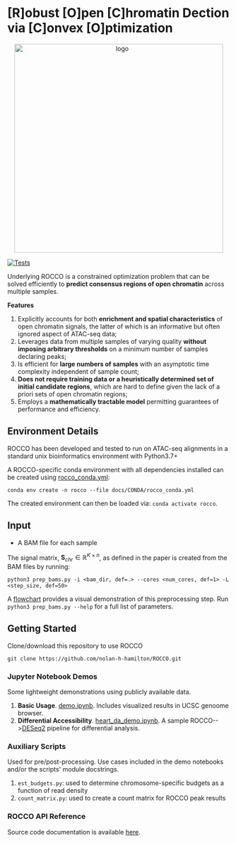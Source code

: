 # [R]obust [O]pen [C]hromatin Dection via [C]onvex [O]ptimization
<p align="center">
<img width="472" alt="logo" src="https://github.com/nolan-h-hamilton/ROCCO/assets/57746191/170478f1-5820-4056-b315-3c8dee3603d9">

[![Tests](https://github.com/nolan-h-hamilton/ROCCO/actions/workflows/tests.yml/badge.svg)](https://github.com/nolan-h-hamilton/ROCCO/actions/workflows/tests.yml)

Underlying ROCCO is a constrained optimization problem that can be solved efficiently to **predict consensus regions of open chromatin** across multiple samples.

**Features**

1. Explicitly accounts for both **enrichment and spatial characteristics** of open chromatin signals, the latter of which is an informative but often ignored aspect of ATAC-seq data;
1. Leverages data from multiple samples of varying quality **without imposing arbitrary thresholds** on a minimum number of samples declaring peaks;
1. Is efficient for **large numbers of samples** with an asymptotic time complexity independent of sample count;
1. **Does not require training data or a heuristically determined set of initial candidate regions**, which are hard to define given the lack of a priori sets of open chromatin regions;
1. Employs a **mathematically tractable model** permitting guarantees of performance and efficiency.

## Environment Details
ROCCO has been developed and tested to run on ATAC-seq alignments in a standard unix bioinformatics environment with Python3.7+

A ROCCO-specific conda environment with all dependencies installed can be created using
[rocco_conda.yml](https://github.com/nolan-h-hamilton/ROCCO/blob/main/docs/CONDA/rocco_conda.yml):
```
conda env create -n rocco --file docs/CONDA/rocco_conda.yml
```
The created environment can then be loaded via: `conda activate rocco`.

## Input
- A BAM file for each sample

The signal matrix, $\mathbf{S}_{chr} \in \mathbb{R}^{K\times n}$, as defined in the paper is created from the BAM files by running:
```
python3 prep_bams.py -i <bam_dir, def=.> --cores <num_cores, def=1> -L <step_size, def=50>
```
A [flowchart](https://github.com/nolan-h-hamilton/ROCCO/blob/main/docs/bamsig_flowchart.png) provides a visual demonstration of this preprocessing step. Run `python3 prep_bams.py --help` for a full list of parameters.

## Getting Started
Clone/download this repository to use ROCCO
  ```
  git clone https://github.com/nolan-h-hamilton/ROCCO.git
  ```
### Jupyter Notebook Demos
  Some lightweight demonstrations using publicly available data.
  1. **Basic Usage**. [demo.ipynb](https://github.com/nolan-h-hamilton/ROCCO/blob/main/demo.ipynb). Includes visualized results in UCSC genoome browser.
  1. **Differential Accessibility**. [heart_da_demo.ipynb](https://github.com/nolan-h-hamilton/ROCCO/blob/main/demo_files/heart_da_demo.ipynb). A sample ROCCO-->[DESeq2](https://github.com/mikelove/DESeq2) pipeline for differential analysis.

### Auxiliary Scripts
Used for pre/post-processing. Use cases included in the demo notebooks and/or the scripts' module docstrings.
1. `est_budgets.py`: used to determine chromosome-specific budgets as a function of read density
1. `count_matrix.py`: used to create a count matrix for ROCCO peak results
   
### ROCCO API Reference
Source code documentation is available [here](https://nolan-h-hamilton.github.io/ROCCO/).
